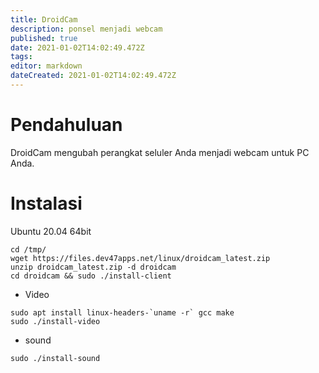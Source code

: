 ```yaml
---
title: DroidCam
description: ponsel menjadi webcam
published: true
date: 2021-01-02T14:02:49.472Z
tags: 
editor: markdown
dateCreated: 2021-01-02T14:02:49.472Z
---
```


# Pendahuluan
DroidCam mengubah perangkat seluler Anda menjadi webcam untuk PC Anda.

# Instalasi
Ubuntu 20.04 64bit

```shell
cd /tmp/
wget https://files.dev47apps.net/linux/droidcam_latest.zip
unzip droidcam_latest.zip -d droidcam
cd droidcam && sudo ./install-client
```
- Video
```shell
sudo apt install linux-headers-`uname -r` gcc make
sudo ./install-video
```
- sound
```shell
sudo ./install-sound
```
